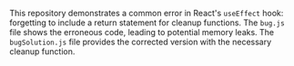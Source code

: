 This repository demonstrates a common error in React's `useEffect` hook: forgetting to include a return statement for cleanup functions.  The `bug.js` file shows the erroneous code, leading to potential memory leaks. The `bugSolution.js` file provides the corrected version with the necessary cleanup function.